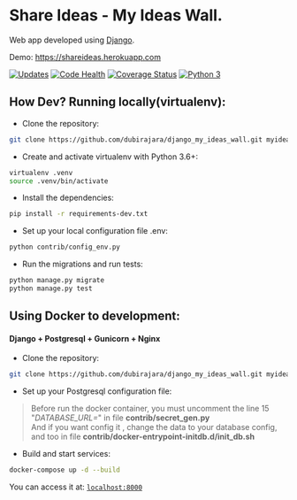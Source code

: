 # Share Ideas - My Ideas Wall.
Web app developed using [Django](https://www.djangoproject.com).

Demo: https://shareideas.herokuapp.com

[![Updates](https://pyup.io/repos/github/dubirajara/django_my_ideas_wall/shield.svg)](https://pyup.io/repos/github/dubirajara/django_my_ideas_wall/)
[![Code Health](https://landscape.io/github/dubirajara/django_my_ideas_wall/master/landscape.svg?style=flat)](https://landscape.io/github/dubirajara/django_my_ideas_wall/master)
[![Coverage Status](https://coveralls.io/repos/github/dubirajara/django_my_ideas_wall/badge.svg?branch=master)](https://coveralls.io/github/dubirajara/django_my_ideas_wall?branch=master)
[![Python 3](https://pyup.io/repos/github/dubirajara/django_my_ideas_wall/python-3-shield.svg)](https://pyup.io/repos/github/dubirajara/django_my_ideas_wall/)



##

## How Dev? Running locally(virtualenv):

- Clone the repository:

```sh
git clone https://github.com/dubirajara/django_my_ideas_wall.git myideasapp && cd myideasapp
```

- Create and activate virtualenv with Python 3.6+:

```sh
virtualenv .venv
source .venv/bin/activate 
```

- Install the dependencies:
```sh
pip install -r requirements-dev.txt
```
- Set up your local configuration file .env:
```sh
python contrib/config_env.py
```
- Run the migrations and run tests:
```sh
python manage.py migrate
python manage.py test
```

##

## Using Docker to development:

#### Django + Postgresql + Gunicorn + Nginx  

- Clone the repository:

```sh
git clone https://github.com/dubirajara/django_my_ideas_wall.git myideasapp && cd myideasapp
```  
- Set up your Postgresql configuration file:

> Before run the docker container, you must uncomment the line 15 "*DATABASE_URL=*" in file **contrib/secret_gen.py**  
>And if you want config it , change the data to your database config, and too in file **contrib/docker-entrypoint-initdb.d/init_db.sh**

- Build and start services:

```sh
docker-compose up -d --build

```  
  

You can access it at: [`localhost:8000`](localhost:8000)
